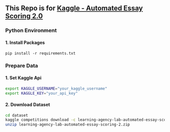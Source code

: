 ## This Repo is for [Kaggle - Automated Essay Scoring 2.0](https://www.kaggle.com/competitions/learning-agency-lab-automated-essay-scoring-2)

### Python Environment

#### 1. Install Packages

```b
pip install -r requirements.txt
```

### Prepare Data

#### 1. Set Kaggle Api

```bash
export KAGGLE_USERNAME="your_kaggle_username"
export KAGGLE_KEY="your_api_key"
```

#### 2. Download Dataset
```bash
cd dataset
kaggle competitions download -c learning-agency-lab-automated-essay-scoring-2
unzip learning-agency-lab-automated-essay-scoring-2.zip
```


